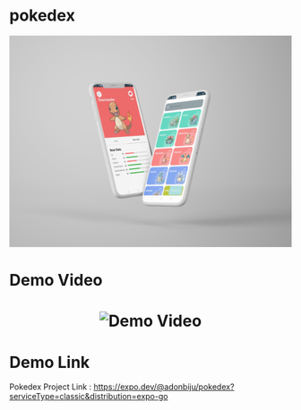 # pokedex
![cover page](/Demo/coverpage.jpg)

# Demo Video
<h1 align="center">
  <img alt="Demo Video" src="/Demo/demo.gif"  />
</h1>

# Demo Link
 Pokedex Project Link : https://expo.dev/@adonbiju/pokedex?serviceType=classic&distribution=expo-go